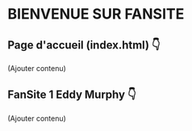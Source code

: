 <h1>BIENVENUE SUR FANSITE</h1>

## Page d'accueil (index.html) 👇
(Ajouter contenu)

## FanSite 1 Eddy Murphy 👇
(Ajouter contenu)
